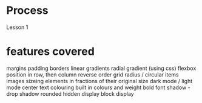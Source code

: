 # Process

Lesson 1

# features covered

margins
padding
borders
linear gradients
radial gradient (using css)
flexbox
position in row, then column reverse order
grid
radius / circular items
images
sizeing elements in fractions of their original size
dark mode / light mode
center text
colouring built in colours and weight
bold font
shadow - drop shadow
rounded
hidden display
block display

